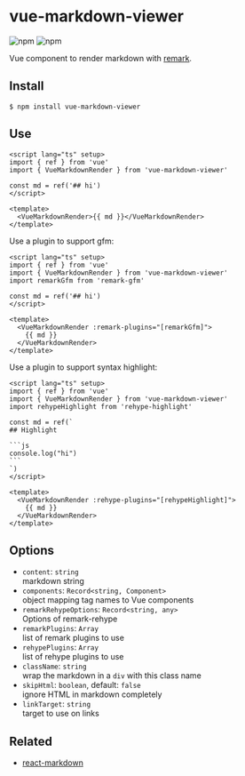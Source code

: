 # vue-markdown-viewer

![npm](https://img.shields.io/npm/v/vue-markdown-viewer) ![npm](https://img.shields.io/npm/dw/vue-markdown-viewer)

Vue component to render markdown with [remark](https://github.com/remarkjs/remark).

## Install

```shell
$ npm install vue-markdown-viewer
```

## Use

```vue
<script lang="ts" setup>
import { ref } from 'vue'
import { VueMarkdownRender } from 'vue-markdown-viewer'

const md = ref('## hi')
</script>

<template>
  <VueMarkdownRender>{{ md }}</VueMarkdownRender>
</template>
```

Use a plugin to support gfm:

```vue
<script lang="ts" setup>
import { ref } from 'vue'
import { VueMarkdownRender } from 'vue-markdown-viewer'
import remarkGfm from 'remark-gfm'

const md = ref('## hi')
</script>

<template>
  <VueMarkdownRender :remark-plugins="[remarkGfm]">
    {{ md }}
  </VueMarkdownRender>
</template>
```

Use a plugin to support syntax highlight:

````vue
<script lang="ts" setup>
import { ref } from 'vue'
import { VueMarkdownRender } from 'vue-markdown-viewer'
import rehypeHighlight from 'rehype-highlight'

const md = ref(`
## Highlight

```js
console.log("hi")
```
`)
</script>

<template>
  <VueMarkdownRender :rehype-plugins="[rehypeHighlight]">
    {{ md }}
  </VueMarkdownRender>
</template>
````

## Options

- `content`: `string` \
  markdown string
- `components`: `Record<string, Component>` \
  object mapping tag names to Vue components
- `remarkRehypeOptions`: `Record<string, any>` \
  Options of remark-rehype
- `remarkPlugins`: `Array` \
  list of remark plugins to use
- `rehypePlugins`: `Array` \
  list of rehype plugins to use
- `className`: `string` \
  wrap the markdown in a `div` with this class name
- `skipHtml`: `boolean`, default: `false` \
  ignore HTML in markdown completely
- `linkTarget`: `string` \
  target to use on links

## Related

- [react-markdown](https://github.com/remarkjs/react-markdown)
